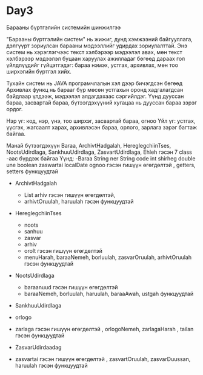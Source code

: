 # Day3

Барааны бүртгэлийн системийн шинжилгээ

"Барааны бүртгэлийн систем" нь жижиг, дунд хэмжээний байгууллага, дэлгүүрт зориулсан барааны мэдээллийг удирдах зориулалттай. Энэ систем нь хэрэглэгчээс текст хэлбэрээр мэдээлэл авах, мөн текст хэлбэрээр мэдээлэл буцаан харуулах ажилладаг бөгөөд дараах гол үйлдлүүдийг гүйцэтгэдэг: бараа нэмэх, устгах, архивлах, мөн тоо ширхэгийн бүртгэл хийх.
 
 Тухайн систем нь JAVA програмчлалын хэл дээр бичэгдсэн бөгөөд Архивлах функц нь барааг бүр мөсөн устгахын оронд хадгалагдсан байдлаар үлдээж, мэдээлэл алдагдахаас сэргийлдэг. Үүнд дууссан бараа, засвартай бараа, бүтээгдэхүүний хугацаа нь дууссан бараа зэрэг ордог. 

Нэр үг:  код, нэр, үнэ, тоо ширхэг, засвартай бараа, огноо 
Үйл үг: устгах, үүсгэх, жагсаалт харах, архивлэсэн бараа, орлого, зарлага зэрэг багтаж байгаа.

Манай бүтээгдэхүүн Baraa, ArchivtHadgalah, HereglegchiinTses, NootsUdirdlaga, SankhuuUdirdlaga, ZasvartUdirdlaga, Ehleh гэсэн 7 class -аас бүрдэж байгаа
Үүнд: 
  -Baraa
    String ner
    String code
    int shirheg
    double une
    boolean zaswartai
    localDate ognoo   гэсэн гишүүн өгөгдөлтэй , 
    getters, setters функцуудтай
 - ArchivtHadgalah
   - List<Baraa> arhiv  гэсэн гишүүн өгөгдөлтэй,
   - arhivtOruulah, haruulah гэсэн функцуудтай
- HereglegchiinTses
   - noots
   - sanhuu
   - zasvar
   - arhiv
   - orolt гэсэн гишүүн өгөгдөлтэй
   - menuHarah, baraaNemeh, borluulah, zasvarOruulah, arhivtOruulah гэсэн функцуудтай
  
- NootsUdirdlaga
  - baraanuud гэсэн гишүүн өгөгдөлтэй  
  -  baraaNemeh, borluulah, haruulah, baraaAwah, ustgah     функцуудтай
 
- SankhuuUdirdlaga 
 - orlogo
 - zarlaga гэсэн гишүүн өгөгдөлтэй , orlogoNemeh, zarlagaHarah , tailan гэсэн функцуудтай
- ZasvarUdirdaadag
 - zasvartai гэсэн гишүүн өгөгдөлтэй , zasvartOruulah, zasvarDuussan, haruulah  гэсэн функцуудтай
	
	
	
	
	
	
	
	
	
	
	
	
	


